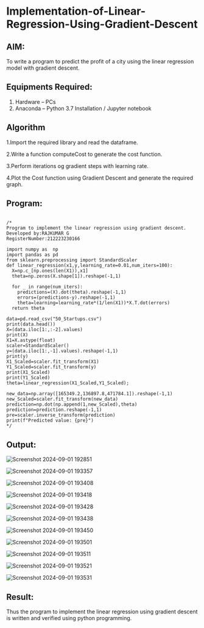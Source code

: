 # Implementation-of-Linear-Regression-Using-Gradient-Descent

## AIM:
To write a program to predict the profit of a city using the linear regression model with gradient descent.

## Equipments Required:
1. Hardware – PCs
2. Anaconda – Python 3.7 Installation / Jupyter notebook

## Algorithm
1.Import the required library and read the dataframe.

2.Write a function computeCost to generate the cost function.

3.Perform iterations og gradient steps with learning rate.

4.Plot the Cost function using Gradient Descent and generate the required graph. 

## Program:

```

/*
Program to implement the linear regression using gradient descent.
Developed by:RAJKUMAR G
RegisterNumber:212223230166

import numpy as  np
import pandas as pd
from sklearn.preprocessing import StandardScaler
def linear_regression(x1,y,learning_rate=0.01,num_iters=100):
  X=np.c_[np.ones(len(X1)),x1]
  theta=np.zeros(X.shape[1]).reshape(-1,1)

  for _ in range(num_iters):
    predictions=(X).dot(theta).reshape(-1,1)
    errors=(predictions-y).reshape(-1,1)        
    theta=learning=learning_rate*(1/len(X1))*X.T.dot(errors)
  return theta

data=pd.read_csv("50_Startups.csv")
print(data.head())
X=(data.iloc[1:,:-2].values)
print(X)
X1=X.astype(float)
scaler=StandardScaler()
y=(data.iloc[1:,-1].values).reshape(-1,1)
print(y)
X1_Scaled=scaler.fit_transform(X1)
Y1_Scaled=scaler.fit_transform(y)
print(X1_Scaled)
print(Y1_Scaled)
theta=linear_regression(X1_Scaled,Y1_Scaled);

new_data=np.array([165349.2,136897.8,471784.1]).reshape(-1,1)
new_Scaled=scaler.fit_transform(new_data)
prediction=np.dot(np.append(1,new_Scaled),theta)
prediction=prediction.reshape(-1,1)
pre=scaler.inverse_transform(prediction)
print(f"Predicted value: {pre}")
*/
```

## Output:
![Screenshot 2024-09-01 192851](https://github.com/user-attachments/assets/b143a0d8-310d-4f84-841d-d41c8edafcdd)

![Screenshot 2024-09-01 193357](https://github.com/user-attachments/assets/7eb74198-63c9-4c90-b102-0af96a624af2)

![Screenshot 2024-09-01 193408](https://github.com/user-attachments/assets/8489dbbc-4dbf-4fed-b196-d873e0744de6)

![Screenshot 2024-09-01 193418](https://github.com/user-attachments/assets/9e1836e6-c0bf-489f-8579-fbc3c944a95c)

![Screenshot 2024-09-01 193428](https://github.com/user-attachments/assets/37f5cbe7-58f6-4c52-8735-05ccce057bd8)

![Screenshot 2024-09-01 193438](https://github.com/user-attachments/assets/08f4b403-1dd2-45d5-933c-131c7c0f2c4e)

![Screenshot 2024-09-01 193450](https://github.com/user-attachments/assets/81334199-3acc-4411-9887-34b27096e7c9)

![Screenshot 2024-09-01 193501](https://github.com/user-attachments/assets/81a15fdf-f89b-4a92-9090-00a73d366cf0)

![Screenshot 2024-09-01 193511](https://github.com/user-attachments/assets/b045e2cf-4805-4c9e-ad97-590e1550141e)

![Screenshot 2024-09-01 193521](https://github.com/user-attachments/assets/b44086c3-7b53-4d2f-a336-97d538e5d00e)

![Screenshot 2024-09-01 193531](https://github.com/user-attachments/assets/91797413-6654-4761-8e77-7877f03a1569)

## Result:
Thus the program to implement the linear regression using gradient descent is written and verified using python programming.
